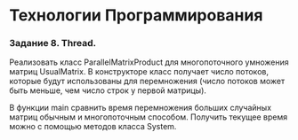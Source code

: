 # Технологии Программирования
### Задание 8. Thread.
Реализовать класс ParallelMatrixProduct для многопоточного умножения матриц UsualMatrix. В конструкторе класс получает число потоков, которые будут использованы для перемножения (число потоков может быть меньше, чем число строк у первой матрицы).

В функции main сравнить время перемножения больших случайных матриц обычным и многопоточным способом. Получить текущее время можно с помощью методов класса System.
